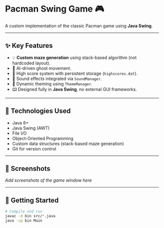 # Pacman Swing Game 🎮

A custom implementation of the classic Pacman game using **Java Swing**.

---

## ✨ Key Features

- 💡 **Custom maze generation** using stack-based algorithm (not hardcoded layout).
- 🧠 AI-driven ghost movement.
- 🥇 High score system with persistent storage (`highscores.dat`).
- 🎵 Sound effects integrated via `SoundManager`.
- 🧱 Dynamic theming using `ThemeManager`.
- ⌨️ Designed fully in **Java Swing**, no external GUI frameworks.

---

## 🧪 Technologies Used

- Java 8+
- Java Swing (AWT)
- File I/O
- Object-Oriented Programming
- Custom data structures (stack-based maze generation)
- Git for version control

---

## 📸 Screenshots

*Add screenshots of the game window here*

---

## 🚀 Getting Started

```bash
# Compile and run
javac -d bin src/*.java
java -cp bin Main
